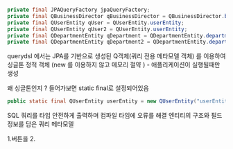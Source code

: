 

```java

private final JPAQueryFactory jpaQueryFactory;  
private final QBusinessDirector qBusinessDirector = QBusinessDirector.businessDirector;  
private final QUserEntity qUser = QUserEntity.userEntity;  
private final QUserEntity qUser2 = QUserEntity.userEntity;  
private final QDepartmentEntity qDepartment = QDepartmentEntity.departmentEntity;  
private final QDepartmentEntity qDepartment2 = QDepartmentEntity.departmentEntity;


```


querydsl 에서는 JPA를 기반으로 생성된 Q객체(쿼리 전용 메타모델 객체) 를 이용하여  
싱글톤 정적 객체 (new 를 이용하지 않고 메모리 절약 ) - 애플리케이션이 실행될때만 생성 

왜 싱글톤인지 ?  들어가보면 static final로 설정되어있음


```java
public static final QUserEntity userEntity = new QUserEntity("userEntity");
```

SQL 쿼리를 타입 안전하게 출력하며
컴파일 타임에 오류를 해결 
엔티티의 구조와 필드정보를 담은 쿼리 메타모델 


1.버튼을 
2.